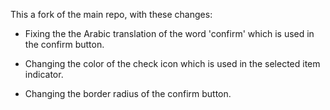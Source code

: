 This a fork of the main repo, with these changes:

* Fixing the the Arabic translation of the word 'confirm' which is used in the confirm button.

* Changing the color of the check icon which is used in the selected item indicator.

* Changing the border radius of the confirm button.
